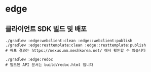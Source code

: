 # edge

## 클라이언트 SDK 빌드 및 배포

```shell
./gradlew :edge:webclient:clean :edge::webclient:publish
./gradlew :edge:resttemplate:clean :edge::resttemplate:publish
# 배포 결과는 https://nexus.mm.meshkorea.net/ 에서 확인할 수 있습니다
```

```shell
./gradlew :edge:redoc
# 빌드된 API 문서는 build/redoc.html 입니다
```
